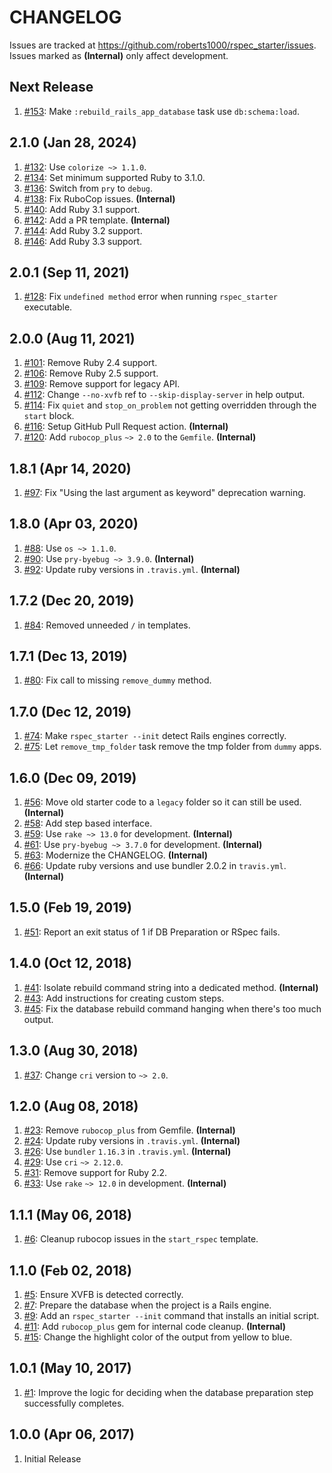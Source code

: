 # CHANGELOG

Issues are tracked at https://github.com/roberts1000/rspec_starter/issues. Issues marked as **(Internal)** only affect development.

## Next Release

1. [#153](../../issues/153): Make `:rebuild_rails_app_database` task use `db:schema:load`.

## 2.1.0 (Jan 28, 2024)

1. [#132](../../issues/132): Use `colorize ~> 1.1.0`.
1. [#134](../../issues/134): Set minimum supported Ruby to 3.1.0.
1. [#136](../../issues/136): Switch from `pry` to `debug`.
1. [#138](../../issues/138): Fix RuboCop issues. **(Internal)**
1. [#140](../../issues/140): Add Ruby 3.1 support.
1. [#142](../../issues/142): Add a PR template. **(Internal)**
1. [#144](../../issues/144): Add Ruby 3.2 support.
1. [#146](../../issues/146): Add Ruby 3.3 support.

## 2.0.1 (Sep 11, 2021)

1. [#128](../../issues/128): Fix `undefined method` error when running `rspec_starter` executable.

## 2.0.0 (Aug 11, 2021)

1. [#101](../../issues/101): Remove Ruby 2.4 support.
1. [#106](../../issues/106): Remove Ruby 2.5 support.
1. [#109](../../issues/109): Remove support for legacy API.
1. [#112](../../issues/112): Change `--no-xvfb` ref to `--skip-display-server` in help output.
1. [#114](../../issues/114): Fix `quiet` and `stop_on_problem` not getting overridden through the `start` block.
1. [#116](../../issues/116): Setup GitHub Pull Request action. **(Internal)**
1. [#120](../../issues/120): Add `rubocop_plus` `~> 2.0` to the `Gemfile`. **(Internal)**

## 1.8.1 (Apr 14, 2020)

1. [#97](../../issues/97): Fix "Using the last argument as keyword" deprecation warning.

## 1.8.0 (Apr 03, 2020)

1. [#88](../../issues/88): Use `os ~> 1.1.0`.
1. [#90](../../issues/90): Use `pry-byebug ~> 3.9.0`. **(Internal)**
1. [#92](../../issues/92): Update ruby versions in `.travis.yml`. **(Internal)**

## 1.7.2 (Dec 20, 2019)

1. [#84](../../issues/84): Removed unneeded `/` in templates.

## 1.7.1 (Dec 13, 2019)

1. [#80](../../issues/80): Fix call to missing `remove_dummy` method.

## 1.7.0 (Dec 12, 2019)

1. [#74](../../issues/74): Make `rspec_starter --init` detect Rails engines correctly.
1. [#75](../../issues/75): Let `remove_tmp_folder` task remove the tmp folder from `dummy` apps.

## 1.6.0 (Dec 09, 2019)

1. [#56](../../issues/56): Move old starter code to a `legacy` folder so it can still be used. **(Internal)**
1. [#58](../../issues/58): Add step based interface.
1. [#59](../../issues/59): Use `rake ~> 13.0` for development. **(Internal)**
1. [#61](../../issues/61): Use `pry-byebug ~> 3.7.0` for development. **(Internal)**
1. [#63](../../issues/63): Modernize the CHANGELOG. **(Internal)**
1. [#66](../../issues/66): Update ruby versions and use bundler 2.0.2 in `travis.yml`. **(Internal)**

## 1.5.0 (Feb 19, 2019)

1. [#51](../../issues/51): Report an exit status of 1 if DB Preparation or RSpec fails.

## 1.4.0 (Oct 12, 2018)

1. [#41](../../issues/41): Isolate rebuild command string into a dedicated method. **(Internal)**
1. [#43](../../issues/43): Add instructions for creating custom steps.
1. [#45](../../issues/45): Fix the database rebuild command hanging when there's too much output.

## 1.3.0 (Aug 30, 2018)

1. [#37](../../issues/37): Change `cri` version to `~> 2.0`.

## 1.2.0 (Aug 08, 2018)

1. [#23](../../issues/23): Remove `rubocop_plus` from Gemfile. **(Internal)**
1. [#24](../../issues/24): Update ruby versions in `.travis.yml`. **(Internal)**
1. [#26](../../issues/26): Use `bundler` `1.16.3` in `.travis.yml`. **(Internal)**
1. [#29](../../issues/29): Use `cri` `~> 2.12.0`.
1. [#31](../../issues/31): Remove support for Ruby 2.2.
1. [#33](../../issues/33): Use `rake` `~> 12.0` in development. **(Internal)**

## 1.1.1 (May 06, 2018)

1. [#6](../../issues/6): Cleanup rubocop issues in the `start_rspec` template.

## 1.1.0 (Feb 02, 2018)

1. [#5](../../issues/5): Ensure XVFB is detected correctly.
1. [#7](../../issues/7): Prepare the database when the project is a Rails engine.
1. [#9](../../issues/9): Add an `rspec_starter --init` command that installs an initial script.
1. [#11](../../issues/11): Add `rubocop_plus` gem for internal code cleanup. **(Internal)**
1. [#15](../../issues/15): Change the highlight color of the output from yellow to blue.

## 1.0.1 (May 10, 2017)

1. [#1](../../issues/1): Improve the logic for deciding when the database preparation step successfully completes.

## 1.0.0 (Apr 06, 2017)

1. Initial Release
